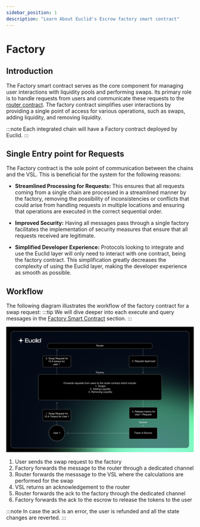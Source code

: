```yaml
---
sidebar_position: 1
description: "Learn About Euclid's Escrow factory smart contract"
---
```

# Factory

## Introduction

The Factory smart contract serves as the core component for managing user interactions with liquidity pools and performing swaps. Its primary role is to handle requests from users and communicate these requests to the [router contract](../router). The factory contract simplifies user interactions by providing a single point of access for various operations, such as swaps, adding liquidity, and removing liquidity. 

:::note
Each integrated chain will have a Factory contract deployed by Euclid.
:::

## Single Entry point for Requests

The Factory contract is the sole point of communication between the chains and the VSL. This is beneficial for the system for the following reasons:

- **Streamlined Processing for Requests:** This ensures that all requests coming from a single chain are processed in a streamlined manner by the factory, removing the possibility of inconsistencies or conflicts that could arise from handling requests in multiple locations and ensuring that operations are executed in the correct sequential order.

- **Improved Security:** Having all messages pass through a single factory facilitates the implementation of security measures that ensure that all requests received are legitimate.

- **Simplified Developer Experience:** Protocols looking to integrate and use the Euclid layer will only need to interact with one contract, being the factory contract. This simplification greatly decreases the complexity of using the Euclid layer, making the developer experience as smooth as possible.

## Workflow

The following diagram illustrates the workflow of the factory contract for a swap request:
:::tip
We will dive deeper into each execute and query messages in the [Factory Smart Contract](../../../Euclid%20Smart%20Contracts/Factory.md) section.
:::

 ![Factory Architecture](../../../../static/img/Factory.png)

1. User sends the swap request to the factory
2. Factory forwards the message to the router through a dedicated channel
3. Router forwards the messsage to the VSL where the calculations are performed for the swap
4. VSL returns an acknowledgement to the router 
5. Router forwards the ack to the factory through the dedicated channel
6. Factory forwards the ack to the escrow to release the tokens to the user

:::note
In case the ack is an error, the user is refunded and all the state changes are reverted.
:::
